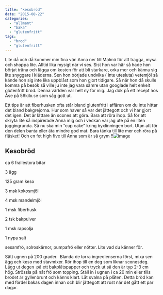 ```yaml
---
title: "kesobröd"
date: "2015-08-22"
categories: 
  - "allmant"
  - "baka"
  - "glutenfritt"
tags: 
  - "brod"
  - "glutenfritt"
---
```


Lite då och då kommer min fina vän Anna ner till Malmö för att tragga, mysa och shoppa lite. Alltid lika mysigt när vi ses. Sist hon var här så hade hon börjat träna och lägga om kosten för att bli starkare, orka mer och känna sig lite snyggare i kläderna. Sen hon började undvika ( inte utesluta) vetemjöl så kände hon sig inte lika uppblåst som hon gjort tidigare. Så när hon då skulle komma på besök så ville ju inte jag vara sämre utan googlade helt enkelt glutenfritt bröd. Denna världen var helt ny för mig. Jag dök på ett recept hos Åse på 56kilo.se som såg gott ut.

Ett tips är att fiberhusken ofta står bland glutenfritt i affären om du inte hittar det bland bakgrejorna. Hur som haver så var det jättegott och vi har gjort det igen. Det är lättare än scones att göra. Bara att röra ihop. Så för att skryta lite så inspirerade Anna mig och i veckan var jag ute på en liten joggingrunda. Så nu ska min "cup cake" kring byxlinningen bort. Utan att för den delen banta eller äta mindre god mat. Bara tänka till lite mer och röra på fläsket! Och en fet high five till Anna som är så grym !!![![image](/static/img/image4-1020x765.jpg)](http://import.local/wp-content/uploads/2015/08/image4.jpg)

## Kesobröd

ca 6 frallestora bitar

3 ägg

125 gram keso

3 msk kokosmjöl

4 msk mandelmjöl

1 msk fiberhusk

2 tsk bakpulver

1 msk rapsolja

1 nypa salt

sesamfrö, solroskärnor, pumpafrö eller nötter. Lite vad du känner för.

Sätt ugnen på 200 grader.  Blanda de torra ingredienserna först, mixa sen ägg och keso med stavmixer. Rör ihop till en deg som liknar sconesdeg. Lägg ut degen  på ett bakplåtspapper och tryck ut så den är typ 2-3 cm hög. Strössla på nåt frö som topping. Ställ in i ugnen i ca 20 min eller tills brödet är gyllenbrunt och känns klart. Låt svalna på plåten. Detta bröd kan med fördel bakas dagen innan och blir jättegott att rost när det gått ett par dagar.
